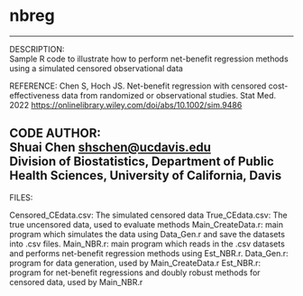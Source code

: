 # nbreg
 ------------------------------------------------------------------------------
DESCRIPTION:    
Sample R code to illustrate how to perform net-benefit regression methods using a simulated censored observational data

REFERENCE:
Chen S, Hoch JS. Net-benefit regression with censored cost-effectiveness data from randomized or observational studies. Stat Med. 2022
https://onlinelibrary.wiley.com/doi/abs/10.1002/sim.9486

CODE AUTHOR:  
Shuai Chen  <shschen@ucdavis.edu>          
Division of Biostatistics, Department of Public Health Sciences, University of California, Davis     
------------------------------------------------------------------------------

FILES:

Censored_CEdata.csv: The simulated censored data
True_CEdata.csv: The true uncensored data, used to evaluate methods
Main_CreateData.r: main program which simulates the data using Data_Gen.r and save the datasets into .csv files.
Main_NBR.r: main program which reads in the .csv datasets and performs net-benefit regression methods using Est_NBR.r.
Data_Gen.r: program for data generation, used by Main_CreateData.r
Est_NBR.r: program for net-benefit regressions and doubly robust methods for censored data, used by Main_NBR.r
